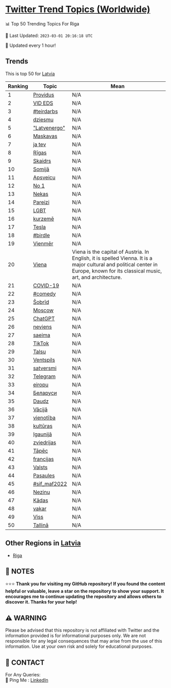 [Twitter Trend Topics (Worldwide)](https://github.com/ErcinDedeoglu/Twitter-Trend-Topics)
==========


📊 Top 50 Trending Topics For Riga

📆 Last Updated: `2023-03-01 20:16:18 UTC`

🔧 Updated every 1 hour!


## Trends

This is top 50 for [Latvia](</Latvia>)

| Ranking | Topic | Mean |
| ------- | ------------ | ------------ |
| 1 | [Providus](http://twitter.com/search?q=Providus) | N/A |
| 2 | [VID EDS](http://twitter.com/search?q=VID+EDS) | N/A |
| 3 | [#teirdarbs](http://twitter.com/search?q=%23teirdarbs) | N/A |
| 4 | [dziesmu](http://twitter.com/search?q=dziesmu) | N/A |
| 5 | ["Latvenergo"](http://twitter.com/search?q=%22Latvenergo%22) | N/A |
| 6 | [Maskavas](http://twitter.com/search?q=Maskavas) | N/A |
| 7 | [ja tev](http://twitter.com/search?q=ja+tev) | N/A |
| 8 | [Rīgas](http://twitter.com/search?q=R%c4%abgas) | N/A |
| 9 | [Skaidrs](http://twitter.com/search?q=Skaidrs) | N/A |
| 10 | [Somijā](http://twitter.com/search?q=Somij%c4%81) | N/A |
| 11 | [Apsveicu](http://twitter.com/search?q=Apsveicu) | N/A |
| 12 | [No 1](http://twitter.com/search?q=No+1) | N/A |
| 13 | [Nekas](http://twitter.com/search?q=Nekas) | N/A |
| 14 | [Pareizi](http://twitter.com/search?q=Pareizi) | N/A |
| 15 | [LGBT](http://twitter.com/search?q=LGBT) | N/A |
| 16 | [kurzemē](http://twitter.com/search?q=kurzem%c4%93) | N/A |
| 17 | [Tesla](http://twitter.com/search?q=Tesla) | N/A |
| 18 | [#birdle](http://twitter.com/search?q=%23birdle) | N/A |
| 19 | [Vienmēr](http://twitter.com/search?q=Vienm%c4%93r) | N/A |
| 20 | [Viena](http://twitter.com/search?q=Viena) | Viena is the capital of Austria. In English, it is spelled Vienna. It is a major cultural and political center in Europe, known for its classical music, art, and architecture. |
| 21 | [COVID-19](http://twitter.com/search?q=COVID-19) | N/A |
| 22 | [#comedy](http://twitter.com/search?q=%23comedy) | N/A |
| 23 | [Šobrīd](http://twitter.com/search?q=%c5%a0obr%c4%abd) | N/A |
| 24 | [Moscow](http://twitter.com/search?q=Moscow) | N/A |
| 25 | [ChatGPT](http://twitter.com/search?q=ChatGPT) | N/A |
| 26 | [neviens](http://twitter.com/search?q=neviens) | N/A |
| 27 | [saeima](http://twitter.com/search?q=saeima) | N/A |
| 28 | [TikTok](http://twitter.com/search?q=TikTok) | N/A |
| 29 | [Talsu](http://twitter.com/search?q=Talsu) | N/A |
| 30 | [Ventspils](http://twitter.com/search?q=Ventspils) | N/A |
| 31 | [satversmi](http://twitter.com/search?q=satversmi) | N/A |
| 32 | [Telegram](http://twitter.com/search?q=Telegram) | N/A |
| 33 | [eiropu](http://twitter.com/search?q=eiropu) | N/A |
| 34 | [Беларуси](http://twitter.com/search?q=%d0%91%d0%b5%d0%bb%d0%b0%d1%80%d1%83%d1%81%d0%b8) | N/A |
| 35 | [Daudz](http://twitter.com/search?q=Daudz) | N/A |
| 36 | [Vācijā](http://twitter.com/search?q=V%c4%81cij%c4%81) | N/A |
| 37 | [vienotība](http://twitter.com/search?q=vienot%c4%abba) | N/A |
| 38 | [kultūras](http://twitter.com/search?q=kult%c5%abras) | N/A |
| 39 | [Igaunijā](http://twitter.com/search?q=Igaunij%c4%81) | N/A |
| 40 | [zviedrijas](http://twitter.com/search?q=zviedrijas) | N/A |
| 41 | [Tāpēc](http://twitter.com/search?q=T%c4%81p%c4%93c) | N/A |
| 42 | [francijas](http://twitter.com/search?q=francijas) | N/A |
| 43 | [Valsts](http://twitter.com/search?q=Valsts) | N/A |
| 44 | [Pasaules](http://twitter.com/search?q=Pasaules) | N/A |
| 45 | [#sif_maf2022](http://twitter.com/search?q=%23sif_maf2022) | N/A |
| 46 | [Nezinu](http://twitter.com/search?q=Nezinu) | N/A |
| 47 | [Kādas](http://twitter.com/search?q=K%c4%81das) | N/A |
| 48 | [vakar](http://twitter.com/search?q=vakar) | N/A |
| 49 | [Viss](http://twitter.com/search?q=Viss) | N/A |
| 50 | [Tallinā](http://twitter.com/search?q=Tallin%c4%81) | N/A |



## Other Regions in [Latvia](</Latvia>)

* [Riga](</Latvia/Riga.md>)



## 📝 NOTES

⭐⭐⭐ **Thank you for visiting my GitHub repository! If you found the content helpful or valuable, leave a star on the repository to show your support. It encourages me to continue updating the repository and allows others to discover it. Thanks for your help!**


## ⚠️ WARNING

Please be advised that this repository is not affiliated with Twitter and the information provided is for informational purposes only. We are not responsible for any legal consequences that may arise from the use of this information. Use at your own risk and solely for educational purposes.


## 📨 CONTACT

 For Any Queries:  
            🏓 Ping Me : [LinkedIn](https://www.linkedin.com/in/ercindedeoglu/)

